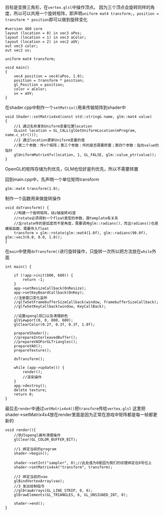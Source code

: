 目标是变换三角形，在`vertex.glsl`中操作顶点。
因为三个顶点会旋转同样的角度，所以可以共用一个旋转矩阵，即声明`uniform mat4 transform;`，`position = transform * position`即可以做到旋转变化
```
#version 460 core
layout (location = 0) in vec3 aPos;
layout (location = 1) in vec3 aColor;
layout (location = 2) in vec2 aUV;
out vec3 color;
out vec2 uv;

uniform mat4 transform;

void main()
{
    vec4 position = vec4(aPos, 1.0);
    position = transform * position;
    gl_Position = position;
    color = aColor;
    uv = aUV;
}
```
在shader.cpp中制作一个`setMatrix()`用来传输矩阵到shader中
```
void Shader::setMatrix4x4(const std::string& name, glm::mat4 value)
{
    //1 通过名称拿到Uniform变量位置location
    GLuint location = GL_CALL(glGetUniformLocation(mProgram, name.c_str()));
    //2 通过location更新Uniform变量的值
    //第二个参数：传n个矩阵；第三个参数：传的是否需要转置；第四个参数：指向value的指针
    glUniformMatrix4fv(location, 1, GL_FALSE, glm::value_ptr(value));
}
```
OpenGL的矩阵存储为列优先，GLM也恰好是列优先，所以不需要转置

回到main.cpp中，先声明一个单位矩阵transform
```
glm::mat4 transform(1.0);
```
制作一个函数用来做旋转操作
```
void doTransform() {
    //构建一个旋转矩阵，绕z轴旋转45度
    //rotate必须得到一个float类型的参数，跟template有关系
    //且rotate传的是弧度而不是角度，需要调用glm::radians()，而且radians()也是模板函数，需要传入float
    transform = glm::rotate(glm::mat4(1.0f), glm::radians(90.0f), glm::vec3(0.0, 0.0, 1.0));
}
```
在`main`中使用`doTransform()`进行旋转操作，只旋转一次所以把方法放在`while`外面
```
int main() {

    if (!app->init(800, 600)) {
        return -1;
    }
    app->setResizeCallback(OnResize);
    app->setKeyBoardCallback(OnKey);
    //注册窗口变化监听
    //glfwSetFramebufferSizeCallback(window, framebufferSizeCallback);
    //glfwSetKeyCallback(window, KeyCallBack);

    //设置opengl视口以及清理颜色
    glViewport(0, 0, 800, 600);
    glClearColor(0.2f, 0.3f, 0.3f, 1.0f);

    prepareShader();
    //prepareInterleavedBuffer();
    //prepareVAOForGLTriangles();
    prepareVAO();
    prepareTexture();

    doTransform();

    while (app->update()) {
        render();
        //渲染操作
    }
    app->destroy();
    delete texture;
    return 0;
}
```
最后去`render`中通过`setMatrix4x4()`把`transform`传给`vertex.glsl`
这里把	shader->setMatrix4x4放在render里面是因为正常在游戏中矩阵都是每一帧都更新的
```
void render(){
    //执行opengl画布清理操作
    glClear(GL_COLOR_BUFFER_BIT);

    //1 绑定当前的program
    shader->begin();

    shader->setInt("sampler", 0);//此处值为0是因为我们的纹理绑定在0号位上
    shader->setMatrix4x4("transform", transform);

    //2 绑定当前的vao
    glBindVertexArray(vao);
    //3 发出绘制指令
    //glDrawArrays(GL_LINE_STRIP, 0, 6);
    glDrawElements(GL_TRIANGLES, 6, GL_UNSIGNED_INT, 0);

    shader->end();
}
```


<!--stackedit_data:
eyJoaXN0b3J5IjpbLTEyODg0OTAyOCwtNTU5Nzc4NTMxLDEzMT
MxMDY4NjcsLTE4MjM4ODI0MzksMTM2MTU0MTIwNywtMTg3NjY0
NjQ4OSwtMTU0OTc1OTU4MiwtNzM4MDc4MTJdfQ==
-->